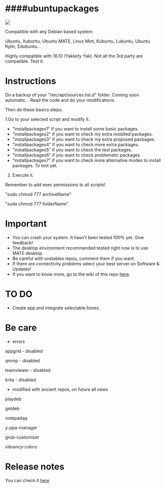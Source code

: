 ####ubuntupackages
=============================================
![](http://news.tecmint.com/wp-content/uploads/2016/04/Yakkety-Yak-Ubuntu-16.10.png)

Compatible with any Debian based system:

Ubuntu, Xubuntu, Ubuntu MATE, Linux Mint, Kubuntu, Lubuntu, Ubuntu Kylin, Edubuntu...

Highly compatible with 16.10 (Yakkety Yak). Not all the 3rd party are compatible. Test it.

Instructions
=============================================
Do a backup of your "/etc/apt/sources.list.d" folder. Coming soon automatic...
Read the code and do your modifications.

Then do these basics steps:

1.Go to your selected script and modify it.

* "installpackages1" if you want to install some basic packages.
* "installpackages2" if you want to check my extra installed packages.
* "installpackages3" if you want to check my extra proposed packages.
* "installpackages4" if you want to check more extra packages.
* "installpackages5" if you want to check the test packages.
* "installpackages6" if you want to check problematic packages.
* "installpackages7" if you want to check more alternative modes to install packages. To test yet.

2. Execute it.

Remember to add exec permissions to all scripts!

"sudo chmod 777 archiveName"

"sudo chmod 777 folderName"

Important
=============================================
* You can crash your system. It hasn't been tested 100% yet. Give feedback!
* The desktop environment recommended tested right now is to use MATE desktop.
* Be careful with unstables repos, comment them if you want.
* If there are connectivity problems select your best server on Software & Updates!
* If you want to know more, go to the wiki of this repo [here](https://github.com/adgellida/ubuntupackages/wiki).

TO DO
=============================================
* Create app and integrate selectable boxes.

Be care
=============================================
* errors

appgrid - disabled

qmmp - disabled

teamviewer - disabled

krita - disabled

* modified with ancient repos, on future all news

playdeb

getdeb

notepadqq

y-ppa-manager

grub-customizer

vibrancy-colors

Release notes
=============================================
You can check it [here](https://github.com/adgellida/ubuntupackages/releases)
